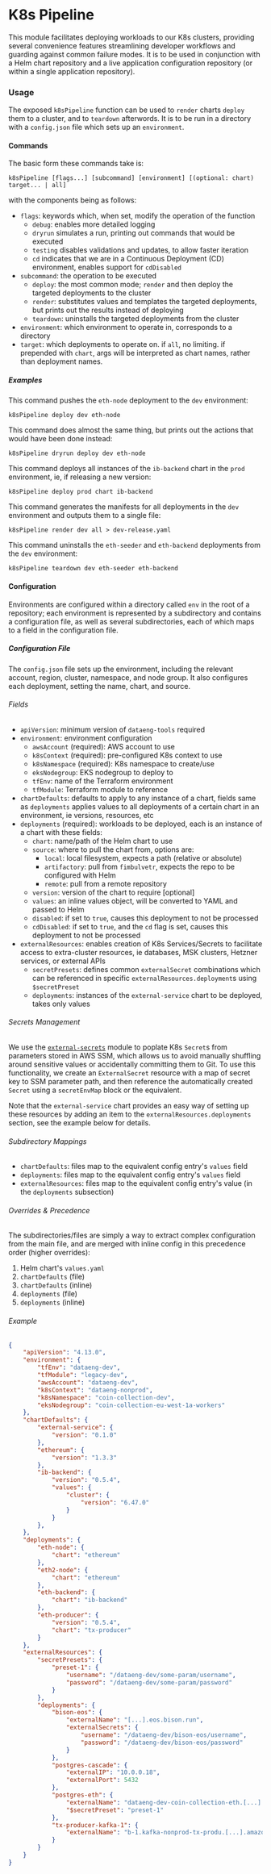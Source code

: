 # K8s Pipeline

This module facilitates deploying workloads to our K8s clusters, providing several convenience features streamlining developer workflows and guarding against common failure modes. It is to be used in conjunction with a Helm chart repository and a live application configuration repository (or within a single application repository).

### Usage

The exposed `k8sPipeline` function can be used to `render` charts `deploy` them to a cluster, and to `teardown` afterwords. It is to be run in a directory with a `config.json` file which sets up an `environment`.

#### Commands

The basic form these commands take is:
```
k8sPipeline [flags...] [subcommand] [environment] [(optional: chart) target... | all]
```
with the components being as follows:
- `flags`: keywords which, when set, modify the operation of the function
   - `debug`: enables more detailed logging
   - `dryrun` simulates a run, printing out commands that would be executed
   - `testing` disables validations and updates, to allow faster iteration
   - `cd` indicates that we are in a Continuous Deployment (CD) environment, enables support for `cdDisabled`
- `subcommand`: the operation to be executed
   - `deploy`: the most common mode; `render` and then deploy the targeted deployments to the cluster
   - `render`: substitutes values and templates the targeted deployments, but prints out the results instead of deploying
   - `teardown`: uninstalls the targeted deployments from the cluster
- `environment`: which environment to operate in, corresponds to a directory
- `target`: which deployments to operate on. if `all`, no limiting. if prepended with `chart`, args will be interpreted as chart names, rather than deployment names.

##### Examples

This command pushes the `eth-node` deployment to the `dev` environment:
```
k8sPipeline deploy dev eth-node
```

This command does almost the same thing, but prints out the actions that would have been done instead:
```
k8sPipeline dryrun deploy dev eth-node
```

This command deploys all instances of the `ib-backend` chart in the `prod` environment, ie, if releasing a new version:
```
k8sPipeline deploy prod chart ib-backend
```

This command generates the manifests for all deployments in the `dev` environment and outputs them to a single file:
```
k8sPipeline render dev all > dev-release.yaml
```

This command uninstalls the `eth-seeder` and `eth-backend` deployments from the `dev` environment:
```
k8sPipeline teardown dev eth-seeder eth-backend
```

#### Configuration

Environments are configured within a directory called `env` in the root of a repository; each environment is represented by a subdirectory and contains a configuration file, as well as several subdirectories, each of which maps to a field in the configuration file.

##### Configuration File

The `config.json` file sets up the environment, including the relevant account, region, cluster, namespace, and node group. It also configures each deployment, setting the name, chart, and source.

###### Fields
- `apiVersion`: minimum version of `dataeng-tools` required
- `environment`: environment configuration
   - `awsAccount` (required): AWS account to use
   - `k8sContext` (required): pre-configured K8s context to use
   - `k8sNamespace` (required): K8s namespace to create/use
   - `eksNodegroup`: EKS nodegroup to deploy to
   - `tfEnv`: name of the Terraform environment
   - `tfModule`: Terraform module to reference
- `chartDefaults`: defaults to apply to any instance of a chart, fields same as `deployments`
  applies values to all deployments of a certain chart in an environment, ie versions, resources, etc
- `deployments` (required): workloads to be deployed, each is an instance of a chart with these fields:
   - `chart`: name/path of the Helm chart to use
   - `source`: where to pull the chart from, options are:
      - `local`: local filesystem, expects a path (relative or absolute)
      - `artifactory`: pull from `fimbulvetr`, expects the repo to be configured with Helm
      - `remote`: pull from a remote repository
   - `version`: version of the chart to require [optional]
   - `values`: an inline values object, will be converted to YAML and passed to Helm
   - `disabled`: if set to `true`, causes this deployment to not be processed
   - `cdDisabled`: if set to `true`, and the `cd` flag is set, causes this deployment to not be processed
- `externalResources`: enables creation of K8s Services/Secrets to facilitate access to extra-cluster resources, ie databases, MSK clusters, Hetzner services, or external APIs
  - `secretPresets`: defines common `externalSecret` combinations which can be referenced in specific `externalResources.deployment`s using `$secretPreset`
  - `deployments`: instances of the `external-service` chart to be deployed, takes only values

###### Secrets Management
We use the [`external-secrets`](https://github.com/external-secrets/kubernetes-external-secrets) module to poplate K8s `Secret`s from parameters stored in AWS SSM, which allows us to avoid manually shuffling around sensitive values or accidentally committing them to Git. To use this functionality, we create an `ExternalSecret` resource with a map of secret key to SSM parameter path, and then reference the automatically created `Secret` using a `secretEnvMap` block or the equivalent.

Note that the `external-service` chart provides an easy way of setting up these resources by adding an item to the `externalResources.deployments` section, see the example below for details.

###### Subdirectory Mappings
- `chartDefaults`: files map to the equivalent config entry's `values` field
- `deployments`: files map to the equivalent config entry's `values` field
- `externalResources`: files map to the equivalent config entry's value (in the `deployments` subsection)

###### Overrides & Precedence

The subdirectories/files are simply a way to extract complex configuration from the main file, and are merged with inline config in this precedence order (higher overrides):
1. Helm chart's `values.yaml`
2. `chartDefaults` (file)
3. `chartDefaults` (inline)
4. `deployments` (file)
5. `deployments` (inline)

###### Example

```json
{
    "apiVersion": "4.13.0",
    "environment": {
        "tfEnv": "dataeng-dev",
        "tfModule": "legacy-dev",
        "awsAccount": "dataeng-dev",
        "k8sContext": "dataeng-nonprod",
        "k8sNamespace": "coin-collection-dev",
        "eksNodegroup": "coin-collection-eu-west-1a-workers"
    },
    "chartDefaults": {
        "external-service": {
            "version": "0.1.0"
        },
        "ethereum": {
            "version": "1.3.3"
        },
        "ib-backend": {
            "version": "0.5.4",
            "values": {
                "cluster": {
                    "version": "6.47.0"
                }
            }
        },
    },
    "deployments": {
        "eth-node": {
            "chart": "ethereum"
        },
        "eth2-node": {
            "chart": "ethereum"
        },
        "eth-backend": {
            "chart": "ib-backend"
        },
        "eth-producer": {
            "version": "0.5.4",
            "chart": "tx-producer"
        }
    },
    "externalResources": {
        "secretPresets": {
            "preset-1": {
                "username": "/dataeng-dev/some-param/username",
                "password": "/dataeng-dev/some-param/password"
            }
        },
        "deployments": {
            "bison-eos": {
                "externalName": "[...].eos.bison.run",
                "externalSecrets": {
                    "username": "/dataeng-dev/bison-eos/username",
                    "password": "/dataeng-dev/bison-eos/password"
                }
            },
            "postgres-cascade": {
                "externalIP": "10.0.0.18",
                "externalPort": 5432
            },
            "postgres-eth": {
                "externalName": "dataeng-dev-coin-collection-eth.[...].rds.amazonaws.com",
                "$secretPreset": "preset-1"
            },
            "tx-producer-kafka-1": {
                "externalName": "b-1.kafka-nonprod-tx-produ.[...].amazonaws.com"
            }
        }
    }
}
```
